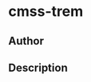 # cmss-trem

## Author

<!-- Insert Your Name Here -->

## Description

<!-- Describe your example here -->
